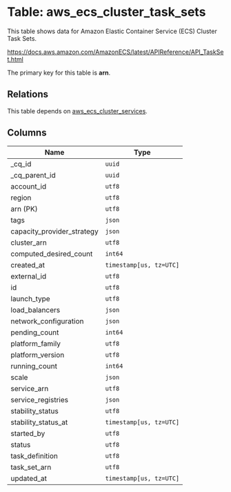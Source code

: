 # Table: aws_ecs_cluster_task_sets

This table shows data for Amazon Elastic Container Service (ECS) Cluster Task Sets.

https://docs.aws.amazon.com/AmazonECS/latest/APIReference/API_TaskSet.html

The primary key for this table is **arn**.

## Relations

This table depends on [aws_ecs_cluster_services](aws_ecs_cluster_services).

## Columns

| Name          | Type          |
| ------------- | ------------- |
|_cq_id|`uuid`|
|_cq_parent_id|`uuid`|
|account_id|`utf8`|
|region|`utf8`|
|arn (PK)|`utf8`|
|tags|`json`|
|capacity_provider_strategy|`json`|
|cluster_arn|`utf8`|
|computed_desired_count|`int64`|
|created_at|`timestamp[us, tz=UTC]`|
|external_id|`utf8`|
|id|`utf8`|
|launch_type|`utf8`|
|load_balancers|`json`|
|network_configuration|`json`|
|pending_count|`int64`|
|platform_family|`utf8`|
|platform_version|`utf8`|
|running_count|`int64`|
|scale|`json`|
|service_arn|`utf8`|
|service_registries|`json`|
|stability_status|`utf8`|
|stability_status_at|`timestamp[us, tz=UTC]`|
|started_by|`utf8`|
|status|`utf8`|
|task_definition|`utf8`|
|task_set_arn|`utf8`|
|updated_at|`timestamp[us, tz=UTC]`|